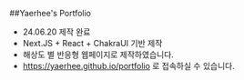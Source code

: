 ##Yaerhee's Portfolio

- 24.06.20 제작 완료
- Next.JS + React + ChakraUI 기반 제작
- 해상도 별 반응형 웹페이지로 제작하였습니다.
- https://yaerhee.github.io/portfolio 로 접속하실 수 있습니다.
